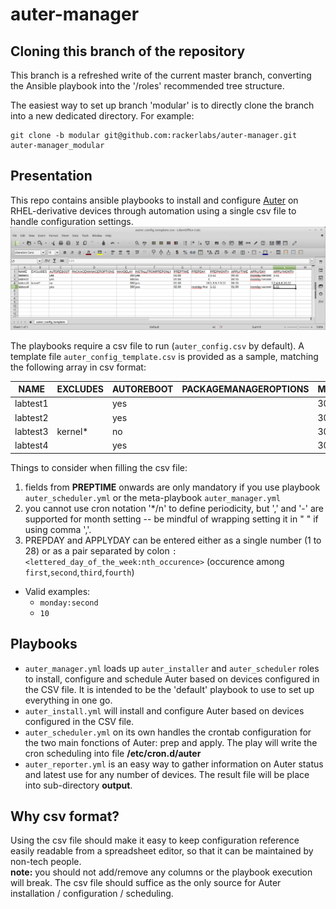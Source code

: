 # auter-manager

## Cloning this branch of the repository
This branch is a refreshed write of the current master branch, converting the Ansible playbook into the '/roles' recommended tree structure.

The easiest way to set up branch 'modular' is to directly clone the branch into a new dedicated directory.
For example:
```
git clone -b modular git@github.com:rackerlabs/auter-manager.git auter-manager_modular
```

## Presentation
This repo contains ansible playbooks to install and configure [Auter](https://github.com/rackerlabs/auter) on RHEL-derivative devices through automation using a single csv file to handle configuration settings.
![csv screenshot](auter_config_template.csv-LibreOffice_Calc.png)

The playbooks require a csv file to run (`auter_config.csv` by default). A template file `auter_config_template.csv` is provided as a sample, matching the following array in csv format:

| NAME | EXCLUDES | AUTOREBOOT | PACKAGEMANAGEROPTIONS | MAXDELAY | INSTALLFROMPREPONLY | PREPTIME | PREPDAY | PREPMONTH | APPLYTIME | APPLYDAY | APPLYMONTH |
| --- | --- | --- | --- | --- | --- | --- | --- | --- | --- | --- | --- |
| labtest1 |  | yes |  | 300 | yes | 01:00 | 1 | 1-11 | 00:10 | monday:second | 1-11 |
| labtest2 |  | yes |  | 300 | no | 01:00 | 1 |  | 00:10 | monday:second |  |
| labtest3 | kernel\* | no |  | 300 | yes | 01:00 | 15 | "1 | 3 | 5 | 7 | 9 | 11" | 00:10 | 1 | "2 | 4 | 6 | 8 | 10 | 12" |
| labtest4 |  | yes |  | 300 | yes | 02:00 | monday:first | "1-11" | 01:00 | monday:second | 1-11 |

Things to consider when filling the csv file:
1. fields from **PREPTIME** onwards are only mandatory if you use playbook `auter_scheduler.yml` or the meta-playbook `auter_manager.yml`
1. you cannot use cron notation '\*/n' to define periodicity, but ',' and '-' are supported for month setting -- be mindful of wrapping setting it in " " if using comma ','.
1. PREPDAY and APPLYDAY can be entered either as a single number (1 to 28) or as a pair separated by colon `:`
`<lettered_day_of_the_week:nth_occurence>` (occurence among `first`,`second`,`third`,`fourth`)
  * Valid examples:
    * `monday:second`
    * `10`

## Playbooks
- `auter_manager.yml` loads up `auter_installer` and `auter_scheduler` roles to install, configure and schedule Auter based on devices configured in the CSV file. It is intended to be the 'default' playbook to use to set up everything in one go.
- `auter_install.yml` will install and configure Auter based on devices configured in the CSV file.
- `auter_scheduler.yml` on its own handles the crontab configuration for the two main fonctions of Auter: prep and apply. The play will write the cron scheduling into file **/etc/cron.d/auter**
- `auter_reporter.yml` is an easy way to gather information on Auter status and latest use for any number of devices. The result file will be place into sub-directory **output**.

## Why csv format?
Using the csv file should make it easy to keep configuration reference easily readable from a spreadsheet editor, so that it can be maintained by non-tech people.  
**note:** you should not add/remove any columns or the playbook execution will break. The csv file should suffice as the only source for Auter installation / configuration / scheduling.
